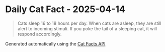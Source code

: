 # Daily Cat Fact - 2025-04-14

> Cats sleep 16 to 18 hours per day. When cats are asleep, they are still alert to incoming stimuli. If you poke the tail of a sleeping cat, it will respond accordingly.

Generated automatically using the [Cat Facts API](https://catfact.ninja)
